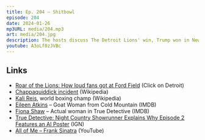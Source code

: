 ```yaml
---
title: Ep. 204 – Shitbowl
episode: 204
date: 2024-01-26
mp3URL: media/204.mp3
art: media/204.jpg
description: The hosts discuss The Detroit Lions' win, Trump won in New Hampshire, but was still angry, because of Nikki Haley's close margin, convictions are coming, True Detective S04E02, and Dennis is playing with a local band.
youtube: A3oLf0zJVBc
---
```


## Links

- [Roar of the Lions: How loud fans got at Ford Field](https://www.clickondetroit.com/news/local/2024/01/21/roar-of-the-lions-how-loud-fans-got-at-ford-field/) (Click on Detroit)
- [Chappaquiddick incident](https://en.wikipedia.org/wiki/Chappaquiddick_incident) (Wikipedia)
- [Kali Reis](https://en.wikipedia.org/wiki/Kali_Reis), world boxing champ (Wikipedia)
- [Eileen Atkins](https://www.imdb.com/name/nm0040586/) – Goat Woman from Cold Mountain (IMDB)
- [Fiona Shaw](https://www.imdb.com/name/nm0789716/) – Actual woman in True Detective (IMDB)
- [True Detective: Night Country Showrunner Explains Why Episode 2 Features an AI Poster](https://www.ign.com/articles/true-detective-night-country-showrunner-ai-poster-episode-2) (IGN)
- [All of Me – Frank Sinatra](https://www.youtube.com/watch?v=2gfhQ91rwZ8) (YouTube)
